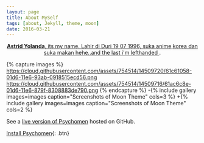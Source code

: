 ```yaml
---
layout: page
title: About MySelf
tags: [about, Jekyll, theme, moon]
date: 2016-03-21
---
```

    
<center><a href="http://astridyolanda.github.io/"><b>Astrid Yolanda</b>, its my name. Lahir di Duri 19 07 1996, suka anime,korea dan suka makan hehe..and the last i'm lefthanded </a> .</center>

{% capture images %}
https://cloud.githubusercontent.com/assets/754514/14509720/61c61058-01d6-11e6-93ab-0918515ecd56.png
https://cloud.githubusercontent.com/assets/754514/14509716/61ac6c8e-01d6-11e6-879f-8308883de790.png
 {% endcapture %}
-{% include gallery images=images caption="Screenshots of Moon Theme" cols=3 %}
+{% include gallery images=images caption="Screenshots of Moon Theme" cols=2 %}






See a [live version of Psychomen](http://astridyolanda.github.io/) hosted on GitHub.


      
[Install Psychomen](https://github.com/astridyolanda/){: .btn}
